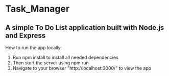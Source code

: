 # Task_Manager
## A simple To Do List application built with Node.js and Express

How to run the app locally:
  1. Run  npm install  to install all needed dependencies
  2. Then start the server using  npm run
  3. Navigate to your browser  "http://localhost:3000/"  to view the app
